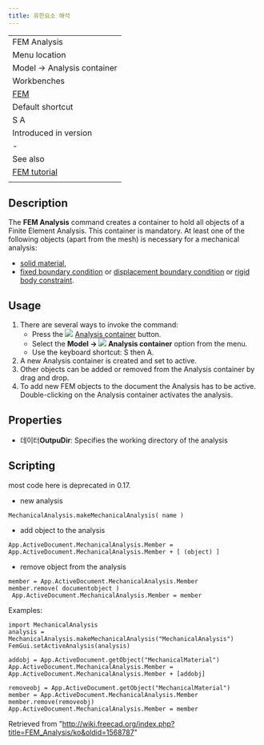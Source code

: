 ```yaml
---
title: 유한요소 해석
---
```

|  |
| --- |
| FEM Analysis |
| Menu location |
| Model → Analysis container‏‎ |
| Workbenches |
| [FEM](/FEM_Workbench "FEM Workbench") |
| Default shortcut |
| S A |
| Introduced in version |
| - |
| See also |
| [FEM tutorial](/FEM_tutorial "FEM tutorial") |
|  |

## Description

The **FEM Analysis** command creates a container to hold all objects of a Finite Element Analysis. This container is mandatory. At least one of the following objects (apart from the mesh) is necessary for a mechanical analysis:

* [solid material](/FEM_MaterialSolid "FEM MaterialSolid"),
* [fixed boundary condition](/FEM_ConstraintFixed "FEM ConstraintFixed") or [displacement boundary condition](/FEM_ConstraintDisplacement "FEM ConstraintDisplacement") or [rigid body constraint](/FEM_ConstraintRigidBody "FEM ConstraintRigidBody").

## Usage

1. There are several ways to invoke the command:
   * Press the ![](/images/FEM_Analysis.svg) [Analysis container](/FEM_Analysis "FEM Analysis") button.
   * Select the **Model → ![](/images/FEM_Analysis.svg) Analysis container‏‎** option from the menu.
   * Use the keyboard shortcut: S then A.
2. A new Analysis container is created and set to active.
3. Other objects can be added or removed from the Analysis container by drag and drop.
4. To add new FEM objects to the document the Analysis has to be active. Double-clicking on the Analysis container activates the analysis.

## Properties

* 데이터**OutpuDir**: Specifies the working directory of the analysis

## Scripting

most code here is deprecated in 0.17.

* new analysis

```
MechanicalAnalysis.makeMechanicalAnalysis( name )

```

* add object to the analysis

```
App.ActiveDocument.MechanicalAnalysis.Member = App.ActiveDocument.MechanicalAnalysis.Member + [ (object) ]

```

* remove object from the analysis

```
member = App.ActiveDocument.MechanicalAnalysis.Member
member.remove( documentobject )
 App.ActiveDocument.MechanicalAnalysis.Member = member

```

Examples:

```
import MechanicalAnalysis
analysis = MechanicalAnalysis.makeMechanicalAnalysis("MechanicalAnalysis")
FemGui.setActiveAnalysis(analysis)

addobj = App.ActiveDocument.getObject("MechanicalMaterial")
App.ActiveDocument.MechanicalAnalysis.Member = App.ActiveDocument.MechanicalAnalysis.Member + [addobj]

removeobj = App.ActiveDocument.getObject("MechanicalMaterial")
member = App.ActiveDocument.MechanicalAnalysis.Member
member.remove(removeobj)
App.ActiveDocument.MechanicalAnalysis.Member = member

```

Retrieved from "<http://wiki.freecad.org/index.php?title=FEM_Analysis/ko&oldid=1568787>"